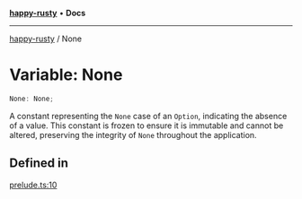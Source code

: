 [**happy-rusty**](../README.md) • **Docs**

***

[happy-rusty](../README.md) / None

# Variable: None

```ts
None: None;
```

A constant representing the `None` case of an `Option`, indicating the absence of a value.
This constant is frozen to ensure it is immutable and cannot be altered, preserving the integrity of `None` throughout the application.

## Defined in

[prelude.ts:10](https://github.com/JiangJie/happy-rusty/blob/ba112bb228eba4376da813b0604a1f67c4b2f569/src/enum/prelude.ts#L10)
